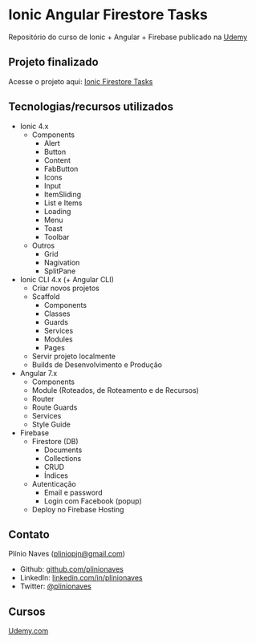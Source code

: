 # Ionic Angular Firestore Tasks

Repositório do curso de Ionic + Angular + Firebase publicado na [Udemy](https://www.udemy.com/user/plinio-naves/)

## Projeto finalizado

Acesse o projeto aqui: [Ionic Firestore Tasks](https://ionic-firestore-tasks.firebaseapp.com/)

## Tecnologias/recursos utilizados

- Ionic 4.x
  - Components
    - Alert
    - Button
    - Content
    - FabButton
    - Icons
    - Input
    - ItemSliding
    - List e Items
    - Loading
    - Menu
    - Toast
    - Toolbar
  - Outros
    - Grid
    - Nagivation
    - SplitPane
- Ionic CLI 4.x (+ Angular CLI)
  - Criar novos projetos
  - Scaffold
    - Components
    - Classes
    - Guards
    - Services
    - Modules
    - Pages
  - Servir projeto localmente
  - Builds de Desenvolvimento e Produção
- Angular 7.x
  - Components
  - Module (Roteados, de Roteamento e de Recursos)
  - Router
  - Route Guards
  - Services
  - Style Guide
- Firebase
  - Firestore (DB)
    - Documents
    - Collections
    - CRUD
    - Índices
  - Autenticação
    - Email e password
    - Login com Facebook (popup)
  - Deploy no Firebase Hosting

## Contato

Plínio Naves (pliniopjn@gmail.com)

- Github: [github.com/plinionaves](https://github.com/plinionaves)
- LinkedIn: [linkedin.com/in/plinionaves](https://www.linkedin.com/in/plinionaves/)
- Twitter: [@plinionaves](https://twitter.com/plinionaves)

## Cursos

[Udemy.com](https://www.udemy.com/user/plinio-naves/)
